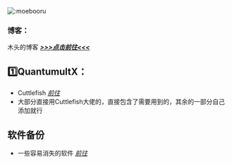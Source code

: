<img src="https://count.getloli.com/get/@:Daey886" alt=":moebooru" />

### **博客：**
木头的博客 [***>>>点击前往<<<***](https://www.baey.xyz) 

## **1️⃣QuantumultX：**
* Cuttlefish [*前往*](https://github.com/ddgksf2013)
* 大部分直接用Cuttlefish大佬的，直接包含了需要用到的，其余的一部分自己添加就行

## **软件备份**
* 一些容易消失的软件 [*前往*](https://github.com/Baey666/Baey666/tree/main/Back)




